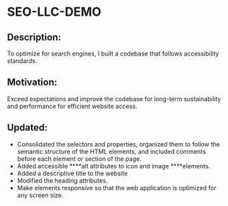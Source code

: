 # SEO-LLC-DEMO

## Description:

To optimize for search engines, I built a codebase that follows accessibility standards.

## Motivation:

Exceed expectations and improve the codebase for long-term sustainability and
performance for efficient website access.

## Updated:

- Consolidated the selectors and properties, organized them to follow the semantic structure of the HTML elements, and included comments before each element or section of the page.
- Added accessible ****alt attributes to icon and image ****elements.
- Added a descriptive title to the website
- Modified the heading attributes.
- Make elements responsive so that the web application is optimized for any screen size.

